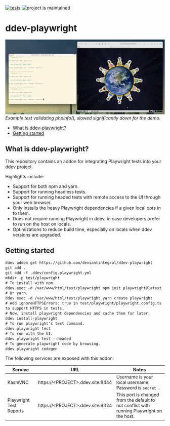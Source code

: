 [![tests](https://github.com/deviantintegral/ddev-playwright/actions/workflows/tests.yml/badge.svg)](https://github.com/deviantintegral/ddev-playwright/actions/workflows/tests.yml) ![project is maintained](https://img.shields.io/maintenance/yes/2024.svg)

# ddev-playwright <!-- omit in toc -->

![example in action](images/demo.webp)
_Example test validating phpinfo(), slowed significantly down for the demo._

* [What is ddev-playwright?](#what-is-ddev-playwright)
* [Getting started](#getting-started)

## What is ddev-playwright?

This repository contains an addon for integrating Playwright tests into your ddev project.

Highlights include:

* Support for both npm and yarn.
* Support for running headless tests.
* Support for running headed tests with remote access to the UI through your web browser.
* Only installs the heavy Playwright dependencies if a given local opts in to them.
* Does not require running Playwright in ddev, in case developers prefer to run on the host on locals.
* Optimizations to reduce build time, especially on locals when ddev versions are upgraded.

## Getting started

```console
ddev addon get https://github.com/deviantintegral/ddev-playwright
git add .
git add -f .ddev/config.playwright.yml
mkdir -p test/playwright
# To install with npm.
ddev exec -d /var/www/html/test/playwright npm init playwright@latest
# Or yarn.
ddev exec -d /var/www/html/test/playwright yarn create playwright
# Add ignoreHTTPSErrors: true in test/playwright/playwright.config.ts to support HTTPS in tests.
# Now, install playwright dependencies and cache them for later.
ddev install-playwright
# To run playwright's test command.
ddev playwright test
# To run with the UI.
ddev playwright test --headed
# To generate playwright code by browsing.
ddev playwright codegen
```

The following services are exposed with this addon:

| Service                 | URL                               | Notes                                                                                      |
|-------------------------|-----------------------------------|--------------------------------------------------------------------------------------------|
| KasmVNC                 | https://\<PROJECT>.ddev.site:8444 | Username is your local username. Password is `secret `.                                    |
| Playwright Test Reports | https://\<PROJECT>.ddev.site:9324 | This port is changed from the default to not conflict with running Playwright on the host. |

